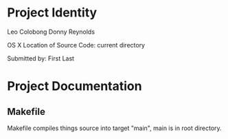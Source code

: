 Project Identity
================

Leo Colobong
Donny Reynolds

OS X
Location of Source Code: current directory

Submitted by: First Last

Project Documentation
=====================

Makefile
--------
Makefile compiles things source into target "main", main is in root directory.

